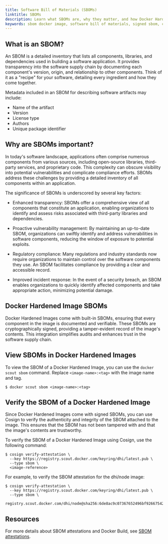```yaml
---
title: Software Bill of Materials (SBOMs)
linktitle: SBOMs
description: Learn what SBOMs are, why they matter, and how Docker Hardened Images include signed SBOMs to support transparency and compliance.
keywords: sbom docker image, software bill of materials, signed sbom, container sbom verification, sbom compliance
---
```


## What is an SBOM?

An SBOM is a detailed inventory that lists all components, libraries, and
dependencies used in building a software application. It provides transparency
into the software supply chain by documenting each component's version, origin,
and relationship to other components. Think of it as a "recipe" for your
software, detailing every ingredient and how they come together.

Metadata included in an SBOM for describing software artifacts may include:

- Name of the artifact
- Version
- License type
- Authors
- Unique package identifier

## Why are SBOMs important?

In today's software landscape, applications often comprise numerous components
from various sources, including open-source libraries, third-party services, and
proprietary code. This complexity can obscure visibility into potential
vulnerabilities and complicate compliance efforts. SBOMs address these
challenges by providing a detailed inventory of all components within an
application.


The significance of SBOMs is underscored by several key factors:

- Enhanced transparency: SBOMs offer a comprehensive view of all components that
  constitute an application, enabling organizations to identify and assess risks
  associated with third-party libraries and dependencies.

- Proactive vulnerability management: By maintaining an up-to-date SBOM,
  organizations can swiftly identify and address vulnerabilities in software
  components, reducing the window of exposure to potential exploits.

- Regulatory compliance: Many regulations and industry standards now require
  organizations to maintain control over the software components they use. An
  SBOM facilitates compliance by providing a clear and accessible record.

- Improved incident response: In the event of a security breach, an SBOM
  enables organizations to quickly identify affected components and take
  appropriate action, minimizing potential damage.

## Docker Hardened Image SBOMs

Docker Hardened Images come with built-in SBOMs, ensuring that every component
in the image is documented and verifiable. These SBOMs are cryptographically
signed, providing a tamper-evident record of the image's contents. This
integration simplifies audits and enhances trust in the software supply chain.

## View SBOMs in Docker Hardened Images

To view the SBOM of a Docker Hardened Image, you can use the `docker scout sbom`
command. Replace `<image-name>:<tag>` with the image name and tag.

```console
$ docker scout sbom <image-name>:<tag>
```

## Verify the SBOM of a Docker Hardened Image

Since Docker Hardened Images come with signed SBOMs, you can use Cosign to
verify the authenticity and integrity of the SBOM attached to the image. This
ensures that the SBOM has not been tampered with and that the image's contents
are trustworthy.

To verify the SBOM of a Docker Hardened Image using Cosign, use the following command:

```console
$ cosign verify-attestation \
  --key https://registry.scout.docker.com/keyring/dhi/latest.pub \
  --type sbom \
  <image-reference>
```

For example, to verify the SBOM attestation for the dhi/node image:

```console
$ cosign verify-attestation \
  --key https://registry.scout.docker.com/keyring/dhi/latest.pub \
  --type sbom \
  registry.scout.docker.com/dhi/node@sha256:6de8ac9c07367652496bf926675425a22bf93e487cc2690d6778a82dd0159c4f
```

## Resources

For more details about SBOM attestations and Docker Build, see [SBOM
attestations](/build/metadata/attestations/sbom/).